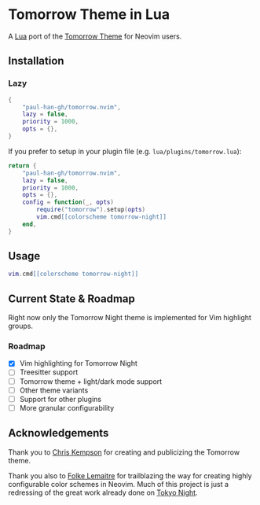 # Tomorrow Theme in Lua
A [Lua](https://www.lua.org/) port of the [Tomorrow Theme](https://github.com/chriskempson/tomorrow-theme/tree/master) for Neovim users.

## Installation
### Lazy
```lua
{
    "paul-han-gh/tomorrow.nvim",
    lazy = false,
    priority = 1000,
    opts = {},
}
```
If you prefer to setup in your plugin file (e.g. `lua/plugins/tomorrow.lua`):
```lua
return {
    "paul-han-gh/tomorrow.nvim",
    lazy = false,
    priority = 1000,
    opts = {},
    config = function(_, opts)
        require("tomorrow").setup(opts)
        vim.cmd[[colorscheme tomorrow-night]]
    end,
}
```

## Usage
```lua
vim.cmd[[colorscheme tomorrow-night]]
```

## Current State & Roadmap
Right now only the Tomorrow Night theme is implemented for Vim highlight groups.

### Roadmap
- [x] Vim highlighting for Tomorrow Night
- [ ] Treesitter support
- [ ] Tomorrow theme + light/dark mode support
- [ ] Other theme variants
- [ ] Support for other plugins
- [ ] More granular configurability

## Acknowledgements
Thank you to [Chris Kempson](https://github.com/chriskempson) for creating and publicizing the Tomorrow theme.

Thank you also to [Folke Lemaitre](https://github.com/folke) for trailblazing the way for creating highly configurable color schemes in Neovim. Much of this project is just a redressing of the great work already done on [Tokyo Night](https://github.com/folke/tokyonight.nvim).